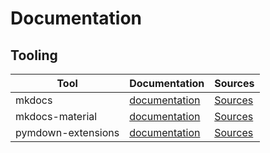 # Documentation

## Tooling

| Tool              | Documentation                       | Sources                           |
|-------------------|-------------------------------------|-----------------------------------|
| mkdocs            | [documentation][mkdocs]             | [Sources][mkdocs-src]             |
| mkdocs-material   | [documentation][mkdocs-material]    | [Sources][mkdocs-material-src]    |
| pymdown-extensions| [documentation][pymdown-extensions] | [Sources][pymdown-extensions-src] |

[mkdocs]: https://www.mkdocs.org "Mkdocs"
[mkdocs-src]: https://github.com/mkdocs/mkdocs "Mkdocs - Sources"

[mkdocs-material]: https://squidfunk.github.io/mkdocs-material/ "Material for MkDocs"
[mkdocs-material-src]: https://github.com/squidfunk/mkdocs-material "Material for MkDocs - Sources"

[pymdown-extensions]: https://facelessuser.github.io/pymdown-extensions "PyMdown Extensions"
[pymdown-extensions-src]: https://github.com/facelessuser/pymdown-extensions "PyMdown Extensions - Sources"

